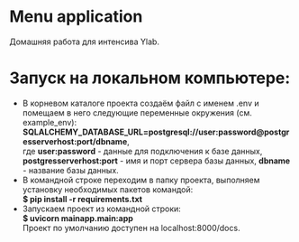 # Menu application

 Домашняя работа для интенсива Ylab.

# Запуск на локальном компьютере:

<ul>
 <li>В корневом каталоге проекта создаём файл с именем .env и помещаем в него следующие переменные окружения (см. example_env):<br>
  <b>SQLALCHEMY_DATABASE_URL=postgresql://user:password@postgresserverhost:port/dbname</b>,<br>
  где <b>user:password</b> - данные для подключения к базе данных, <b>postgresserverhost:port</b> - имя и порт сервера базы данных, <b>dbname</b> - название базы данных.
 </li>
 <li>В командной строке переходим в папку проекта, выполняем установку необходимых пакетов командой:<br>
  <b>$ pip install -r requirements.txt</b></li>
 <li>Запускаем проект из командной строки:<br>
  <b>$ uvicorn mainapp.main:app</b><br>Проект по умолчанию доступен на localhost:8000/docs.
 </li>
</ul>
